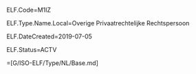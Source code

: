 ELF.Code=M1IZ

ELF.Type.Name.Local=Overige Privaatrechtelijke Rechtspersoon

ELF.DateCreated=2019-07-05

ELF.Status=ACTV

=[G/ISO-ELF/Type/NL/Base.md]